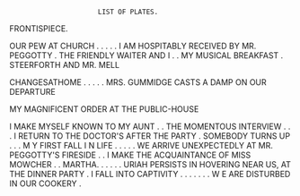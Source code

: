                           LIST OF PLATES.


FRONTISPIECE.


OUR PEW AT CHURCH      . . .         .       .
I AM HOSPITABLY RECEIVED BY MR. PEGGOTTY         .
THE FRIENDLY WAITER AND I       .            .
MY MUSICAL BREAKFAST      .
STEERFORTH AND MR. MELL

CHANGESATHOME             . .            .       .       .
MRS. GUMMIDGE CASTS A DAMP ON OUR DEPARTURE

MY MAGNIFICENT ORDER AT THE PUBLIC-HOUSE

I MAKE MYSELF KNOWN TO MY AUNT       . .
THE MOMENTOUS INTERVIEW        . . .
I RETURN TO THE DOCTOR'S AFTER THE PARTY             .
SOMEBODY TURNS UP         .         . .
M Y FIRST FALL I N LIFE       . .            .       . .
WE ARRIVE UNEXPECTEDLY AT MR. PEGGOTTY'S         FIRESIDE    . .
I MAKE THE ACQUAINTANCE OF MISS MOWCHER              . .
MARTHA.         .              . .                       .     .
URlAH PERSISTS IN HOVERING NEAR US, AT THE DINNER PARTY            .
I FALL INTO CAPTIVITY     .         . . . . . .
 W E ARE DISTURBED IN OUR COOKERY            .

